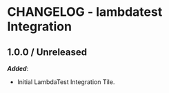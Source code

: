 # CHANGELOG - lambdatest Integration

## 1.0.0 / Unreleased

***Added***: 

* Initial LambdaTest Integration Tile.
